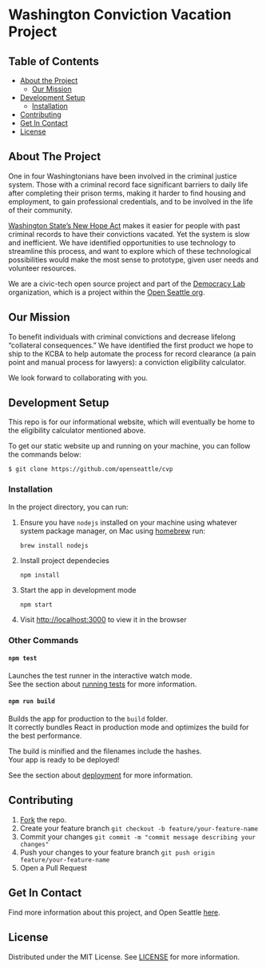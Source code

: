 # Washington Conviction Vacation Project

## Table of Contents

- [About the Project](#about-the-project)
    - [Our Mission](#our-mission)
- [Development Setup](#development-setup)
  - [Installation](#installation)
- [Contributing](#contributing)
- [Get In Contact](#get-in-contact)
- [License](#license)

## About The Project
One in four Washingtonians have been involved in the criminal justice system.  Those with a criminal record face
significant barriers to daily life after completing their prison terms, making it harder to find housing and
employment, to gain professional credentials, and to be involved in the life of their community.

[Washington State’s New Hope Act](https://app.leg.wa.gov/billsummary?BillNumber=2890&Year=2017) makes it easier for people with past criminal records to have their convictions
vacated.  Yet the system is slow and inefficient.  We have identified opportunities to use technology to streamline
this process, and want to explore which of these technological possibilities would make the most sense to prototype,
given user needs and volunteer resources.

We are a civic-tech open source project and part of the [Democracy Lab](https://www.democracylab.org/projects/226) organization, which is a project within the [Open Seattle org](https://openseattle.org/projects/). 


## Our Mission
To benefit individuals with criminal convictions and decrease lifelong “collateral consequences.”  We have identified the first product we hope to ship to the KCBA to help automate the process for record clearance (a pain point and manual process for lawyers): a conviction eligibility calculator.  

We look forward to collaborating with you.  



## Development Setup

This repo is for our informational website, which will eventually be home to the eligibility calculator mentioned above. 

To get our static website up and running on your machine, you can follow the commands below: 

```
$ git clone https://github.com/openseattle/cvp
```

### Installation

In the project directory, you can run:

1. Ensure you have `nodejs` installed on your machine using whatever system package manager, on Mac using [homebrew](https://brew.sh) run:

    ```
    brew install nodejs
    ```
1. Install project dependecies

    ```
    npm install
    ```
1. Start the app in development mode

    ```
    npm start
    ```
1. Visit [http://localhost:3000](http://localhost:3000) to view it in the browser

### Other Commands

#### `npm test`

Launches the test runner in the interactive watch mode.<br>
See the section about [running tests](https://facebook.github.io/create-react-app/docs/running-tests)
for more information.

#### `npm run build`

Builds the app for production to the `build` folder.<br>
It correctly bundles React in production mode and optimizes the build for the best performance.

The build is minified and the filenames include the hashes.<br>
Your app is ready to be deployed!

See the section about [deployment](https://facebook.github.io/create-react-app/docs/deployment) for more information.

## Contributing
1. [Fork](https://github.com/openseattle/cvp/fork) the repo. 
2. Create your feature branch ``` git checkout -b feature/your-feature-name ```
3. Commit your changes ``` git commit -m "commit message describing your changes" ```
4. Push your changes to your feature branch ``` git push origin feature/your-feature-name ```
5. Open a Pull Request 


## Get In Contact
Find more information about this project, and Open Seattle [here](https://democracylab.org/index/?section=AboutProject&id=226). 


## License 

Distributed under the MIT License. See [LICENSE](https://github.com/openseattle/convictionvacation/blob/master/LICENSE) for more information.
